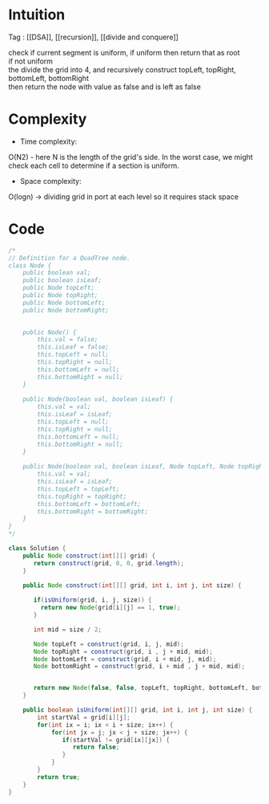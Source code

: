 # Intuition

Tag : [[DSA]], [[recursion]], [[divide and conquere]]

check if current segment is uniform, if uniform then return that as root  
if not uniform  
the divide the grid into 4, and recursively construct topLeft, topRight, bottomLeft, bottomRight  
then return the node with value as false and is left as false

# Complexity

- Time complexity:

O(N2) - here N is the length of the grid's side. In the worst case, we might check each cell to determine if a section is uniform.

- Space complexity:

O(logn) -> dividing grid in port at each level so it requires stack space

# Code

```java
/*
// Definition for a QuadTree node.
class Node {
    public boolean val;
    public boolean isLeaf;
    public Node topLeft;
    public Node topRight;
    public Node bottomLeft;
    public Node bottomRight;

    
    public Node() {
        this.val = false;
        this.isLeaf = false;
        this.topLeft = null;
        this.topRight = null;
        this.bottomLeft = null;
        this.bottomRight = null;
    }
    
    public Node(boolean val, boolean isLeaf) {
        this.val = val;
        this.isLeaf = isLeaf;
        this.topLeft = null;
        this.topRight = null;
        this.bottomLeft = null;
        this.bottomRight = null;
    }
    
    public Node(boolean val, boolean isLeaf, Node topLeft, Node topRight, Node bottomLeft, Node bottomRight) {
        this.val = val;
        this.isLeaf = isLeaf;
        this.topLeft = topLeft;
        this.topRight = topRight;
        this.bottomLeft = bottomLeft;
        this.bottomRight = bottomRight;
    }
}
*/

class Solution {
    public Node construct(int[][] grid) {
       return construct(grid, 0, 0, grid.length); 
    }

    public Node construct(int[][] grid, int i, int j, int size) {
        
       if(isUniform(grid, i, j, size)) {
         return new Node(grid[i][j] == 1, true);
       } 

       int mid = size / 2;

       Node topLeft = construct(grid, i, j, mid);
       Node topRight = construct(grid, i , j + mid, mid);
       Node bottomLeft = construct(grid, i + mid, j, mid);
       Node bottomRight = construct(grid, i + mid , j + mid, mid);


       return new Node(false, false, topLeft, topRight, bottomLeft, bottomRight);
    }

    public boolean isUniform(int[][] grid, int i, int j, int size) {
        int startVal = grid[i][j];
        for(int ix = i; ix < i + size; ix++) {
            for(int jx = j; jx < j + size; jx++) {
               if(startVal != grid[ix][jx]) {
                  return false;
               } 
            }
        }
        return true;
    }
}
```